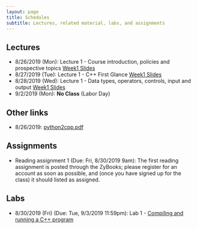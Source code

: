 ```yaml
---
layout: page
title: Schedules
subtitle: Lectures, related material, labs, and assignments
---
```

## Lectures

 * 8/26/2019 (Mon): Lecture 1 - Course introduction, policies and prospective topics [Week1 Slides][1]
 * 8/27/2019 (Tue): Lecture 1 - C++ First Glance  [Week1 Slides][1]
 * 8/28/2019 (Wed): Lecture 1 - Data types, operators, controls, input and output [Week1 Slides][1]
 * 9/2/2019 (Mon): **No Class** (Labor Day)
 
## Other links

 * 8/26/2019: [python2cpp.pdf][0]

## Assignments 

 * Reading assignment 1 (Due: Fri, 8/30/2019 9am): The first reading assignment is posted through the ZyBooks; please register for an account as soon as possible, and (once you have signed up for the class) it should listed as assigned. 

## Labs

 * 8/30/2019 (Fri) (Due: Tue, 9/3/2019 11:59pm): Lab 1 - [Compiling and running a C++ program][L1]

[0]:{{site.url}}/lectures/python2cpp.pdf
[1]:{{site.url}}/lectures/csci2100_week1.pdf

[L1]:{{site.url}}/labs/lab1.html
